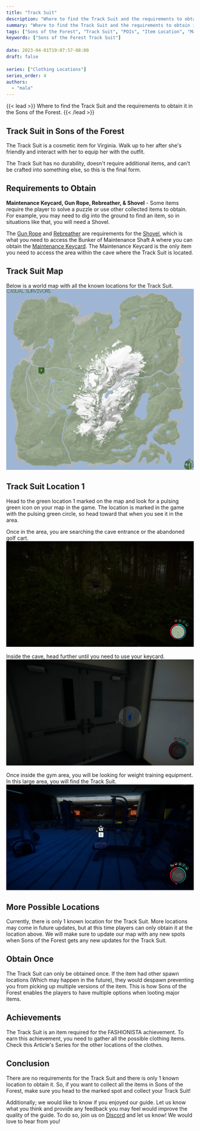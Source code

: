 ```yaml
---
title: "Track Suit"
description: "Where to find the Track Suit and the requirements to obtain it in the Sons of the Forest."
summary: "Where to find the Track Suit and the requirements to obtain it. Click here to learn more about it!"
tags: ["Sons of the Forest", "Track Suit", "POIs", "Item Location", "Map"]
keywords: ["Sons of the Forest Track Suit"]

date: 2023-04-01T19:07:57-08:00
draft: false

series: ["Clothing Locations"]
series_order: 4
authors:
  - "mala"
---
```


{{< lead >}}
Where to find the Track Suit and the requirements to obtain it in the Sons of the Forest.
{{< /lead >}}

## Track Suit in Sons of the Forest
The Track Suit is a cosmetic item for Virginia. Walk up to her after she's friendly and interact with her to equip her with the outfit. 

The Track Suit has no durability, doesn't require additional items, and can't be crafted into something else, so this is the final form.

## Requirements to Obtain
**Maintenance Keycard, Gun Rope, Rebreather, & Shovel** - Some items require the player to solve a puzzle or use other collected items to obtain. For example, you may need to dig into the ground to find an item, so in situations like that, you will need a Shovel. 

The [Gun Rope](/sons-of-the-forest/guides/rope-gun/) and [Rebreather](/sons-of-the-forest/guides/rebreather/) are requirements for the [Shovel](/sons-of-the-forest/guides/shovel/), which is what you need to access the Bunker of Maintenance Shaft A where you can obtain the [Maintenance Keycard](/sons-of-the-forest/guides/maintenance-keycard/). The Maintenance Keycard is the only item you need to access the area within the cave where the Track Suit is located.

## Track Suit Map
Below is a world map with all the known locations for the Track Suit.
![Sons of the Forest Track Suit Location](img/map.webp)

## Track Suit Location 1
Head to the green location 1 marked on the map and look for a pulsing green icon on your map in the game. The location is marked in the game with the pulsing green circle, so head toward that when you see it in the area.

Once in the area, you are searching the cave entrance or the abandoned golf cart.
![Sons of the Forest Track Suit Cave Entrance](img/cave_entrance.webp)

Inside the cave, head further until you need to use your keycard.
![Sons of the Forest Track Suit Keycard Entrance](img/keycard_entrance.webp)

Once inside the gym area, you will be looking for weight training equipment. In this large area, you will find the Track Suit.
![Sons of the Forest Track Suit on Body](featured.webp)

## More Possible Locations
Currently, there is only 1 known location for the Track Suit. More locations may come in future updates, but at this time players can only obtain it at the location above.
We will make sure to update our map with any new spots when Sons of the Forest gets any new updates for the Track Suit.

## Obtain Once
The Track Suit can only be obtained once. If the item had other spawn locations (Which may happen in the future), they would despawn preventing you from picking up multiple versions of the item. This is how Sons of the Forest enables the players to have multiple options when looting major items. 

## Achievements 
The Track Suit is an item required for the FASHIONISTA achievement. To earn this achievement, you need to gather all the possible clothing items. Check this Article's Series for the other locations of the clothes. 

## Conclusion
There are no requirements for the Track Suit and there is only 1 known location to obtain it. So, if you want to collect all the items in Sons of the Forest, make sure you head to the marked spot and collect your Track Suit!

Additionally; we would like to know if you enjoyed our guide. Let us know what you think and provide any feedback you may feel would improve the quality of the guide. To do so, join us on [Discord](https://discord.gg/ZXp93XsKnN) and let us know! We would love to hear from you! 